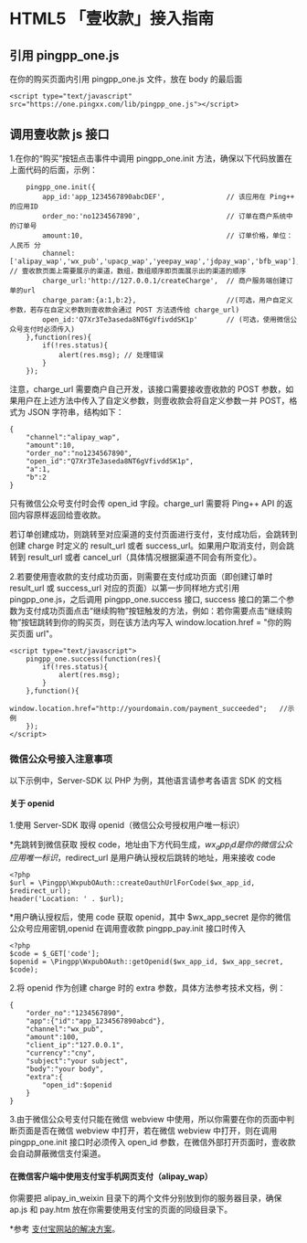 # HTML5 「壹收款」接入指南

## 引用 pingpp_one.js

在你的购买页面内引用 pingpp_one.js 文件，放在 body 的最后面

    <script type="text/javascript" src="https://one.pingxx.com/lib/pingpp_one.js"></script>

## 调用壹收款 js 接口

1.在你的“购买”按钮点击事件中调用 pingpp_one.init 方法，确保以下代码放置在上面代码的后面，示例：

        pingpp_one.init({
            app_id:'app_1234567890abcDEF',               // 该应用在 Ping++ 的应用ID
            order_no:'no1234567890',                     // 订单在商户系统中的订单号
            amount:10,                                   // 订单价格，单位：人民币 分
            channel:['alipay_wap','wx_pub','upacp_wap','yeepay_wap','jdpay_wap','bfb_wap'],  // 壹收款页面上需要展示的渠道，数组，数组顺序即页面展示出的渠道的顺序
            charge_url:'http://127.0.0.1/createCharge',  // 商户服务端创建订单的url
            charge_param:{a:1,b:2},                      //(可选，用户自定义参数，若存在自定义参数则壹收款会通过 POST 方法透传给 charge_url)
            open_id:'Q7Xr3Te3aseda8NT6gVfivddSK1p'       // (可选，使用微信公众号支付时必须传入)
        },function(res){
            if(!res.status){
                alert(res.msg); // 处理错误
            }
        });

注意，charge_url 需要商户自己开发，该接口需要接收壹收款的 POST 参数，如果用户在上述方法中传入了自定义参数，则壹收款会将自定义参数一并 POST，格式为 JSON 字符串，结构如下：

    {
        "channel":"alipay_wap",
        "amount":10,
        "order_no":"no1234567890",
        "open_id":"Q7Xr3Te3aseda8NT6gVfivddSK1p",
        "a":1,
        "b":2
    }

只有微信公众号支付时会传 open_id 字段。charge_url 需要将 Ping++ API 的返回内容原样返回给壹收款。

若订单创建成功，则跳转至对应渠道的支付页面进行支付，支付成功后，会跳转到创建 charge 时定义的 result_url 或者 success_url。如果用户取消支付，则会跳转到 result_url 或者 cancel_url（具体情况根据渠道不同会有所变化）。

2.若要使用壹收款的支付成功页面，则需要在支付成功页面（即创建订单时 result_url 或 success_url 对应的页面）以第一步同样地方式引用 pingpp_one.js，之后调用 pingpp_one.success 接口, success 接口的第二个参数为支付成功页面点击“继续购物”按钮触发的方法，例如：若你需要点击“继续购物”按钮跳转到你的购买页，则在该方法内写入 window.location.href = "你的购买页面 url"。

    <script type="text/javascript">
        pingpp_one.success(function(res){
            if(!res.status){
                alert(res.msg);
            }
        },function(){
            window.location.href="http://yourdomain.com/payment_succeeded";   //示例
        });
    </script>

### 微信公众号接入注意事项

以下示例中，Server-SDK 以 PHP 为例，其他语言请参考各语言 SDK 的文档

#### 关于 openid

1.使用 Server-SDK 取得 openid（微信公众号授权用户唯一标识）

*先跳转到微信获取 授权 code，地址由下方代码生成，$wx_app_id 是你的微信公众应用唯一标识，$redirect_url 是用户确认授权后跳转的地址，用来接收 code

    <?php
    $url = \Pingpp\WxpubOAuth::createOauthUrlForCode($wx_app_id, $redirect_url);
    header('Location: ' . $url);

*用户确认授权后，使用 code 获取 openid，其中 $wx_app_secret 是你的微信公众号应用密钥,openid 在调用壹收款 pingpp_pay.init 接口时传入

    <?php
    $code = $_GET['code'];
    $openid = \Pingpp\WxpubOAuth::getOpenid($wx_app_id, $wx_app_secret, $code);

2.将 openid 作为创建 charge 时的 extra 参数，具体方法参考技术文档，例：

    {
        "order_no":"1234567890",
        "app":{"id":"app_1234567890abcd"},
        "channel":"wx_pub",
        "amount":100,
        "client_ip":"127.0.0.1",
        "currency":"cny",
        "subject":"your subject",
        "body":"your body",
        "extra":{
            "open_id":$openid
        }
    }

3.由于微信公众号支付只能在微信 webview 中使用，所以你需要在你的页面中判断页面是否在微信 webview 中打开，若在微信 webview 中打开，则在调用 pingpp_one.init 接口时必须传入 open_id 参数，在微信外部打开页面时，壹收款会自动屏蔽微信支付渠道。

#### 在微信客户端中使用支付宝手机网页支付（alipay_wap）

你需要把 alipay_in_weixin 目录下的两个文件分别放到你的服务器目录，确保 ap.js 和 pay.htm 放在你需要使用支付宝的页面的同级目录下。

*参考 [支付宝网站的解决方案](https://cshall.alipay.com/enterprise/help_detail.htm?help_id=524702)。

